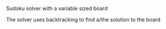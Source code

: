 Sudoku solver with a variable sized board

The solver uses backtracking to find a/the solution to the board
